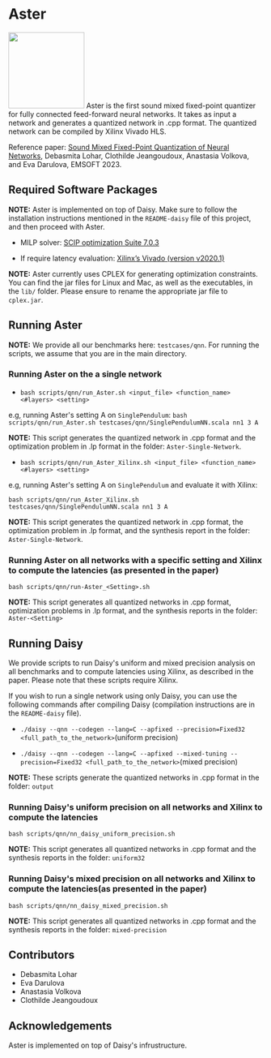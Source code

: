 # Aster #

<img src="https://dlohar.github.io/assets/images/aster-logo.jpg" width="150">
Aster is the first sound mixed fixed-point quantizer for fully connected feed-forward neural networks. It takes as input a network and generates a quantized network in .cpp format. The quantized network can be compiled by Xilinx Vivado HLS.

Reference paper: [Sound Mixed Fixed-Point Quantization of Neural Networks](https://dlohar.github.io/assets/documents/emsoft2023.pdf), Debasmita Lohar, Clothilde Jeangoudoux, Anastasia Volkova, and Eva Darulova, EMSOFT 2023.

## Required Software Packages

**NOTE:** Aster is implemented on top of Daisy. Make sure to follow the installation instructions mentioned in the `README-daisy` file of this project, and then proceed with Aster.

* MILP solver: [SCIP optimization Suite 7.0.3](https://www.scipopt.org/index.php#download)

* If require latency evaluation: [Xilinx’s Vivado (version v2020.1)](https://www.xilinx.com) 

**NOTE:** Aster currently uses CPLEX for generating optimization constraints. You can find the jar files for Linux and Mac, as well as the executables, in the `lib/` folder. Please ensure to rename the appropriate jar file to `cplex.jar`.

## Running Aster

**NOTE:** We provide all our benchmarks here: `testcases/qnn`. For running the scripts, we assume that you are in the main directory.

### Running Aster on the a single network ###
- ``` bash scripts/qnn/run_Aster.sh <input_file> <function_name> <#layers> <setting> ```

e.g, running Aster's setting A on `SinglePendulum`:
``` bash scripts/qnn/run_Aster.sh testcases/qnn/SinglePendulumNN.scala nn1 3 A ```

**NOTE:** This script generates the quantized network in .cpp format and the optimization problem in .lp format in the folder: `Aster-Single-Network`.

- ``` bash scripts/qnn/run_Aster_Xilinx.sh <input_file> <function_name> <#layers> <setting> ```

e.g, running Aster's setting A on `SinglePendulum` and evaluate it with Xilinx:

``` bash scripts/qnn/run_Aster_Xilinx.sh testcases/qnn/SinglePendulumNN.scala nn1 3 A ```

**NOTE:** This script generates the quantized network in .cpp format, the optimization problem in .lp format, and the synthesis report in the folder: `Aster-Single-Network`.

### Running Aster on all networks with a specific setting and Xilinx to compute the latencies (as presented in the paper) ###
``` bash scripts/qnn/run-Aster_<Setting>.sh ```

**NOTE:** This script generates all quantized networks in .cpp format, optimization problems in .lp format, and the synthesis reports in the folder: `Aster-<Setting>`

## Running Daisy
We provide scripts to run Daisy's uniform and mixed precision analysis on all benchmarks and to compute latencies using Xilinx, as described in the paper. Please note that these scripts require Xilinx. 

If you wish to run a single network using only Daisy, you can use the following commands after compiling Daisy (compilation instructions are in the `README-daisy` file).

- ```./daisy --qnn --codegen --lang=C --apfixed --precision=Fixed32 <full_path_to_the_network>```(uniform precision)

- ```./daisy --qnn --codegen --lang=C --apfixed --mixed-tuning --precision=Fixed32 <full_path_to_the_network>```(mixed precision)

**NOTE:** These scripts generate the quantized networks in .cpp format in the folder: `output`

### Running Daisy's uniform precision on all networks and Xilinx to compute the latencies ###
``` bash scripts/qnn/nn_daisy_uniform_precision.sh ```

**NOTE:** This script generates all quantized networks in .cpp format and the synthesis reports in the folder: `uniform32`

### Running Daisy's mixed precision on all networks and Xilinx to compute the latencies(as presented in the paper) ###
``` bash scripts/qnn/nn_daisy_mixed_precision.sh ```

**NOTE:** This script generates all quantized networks in .cpp format and the synthesis reports in the folder: `mixed-precision`

## Contributors ##
- Debasmita Lohar
- Eva Darulova
- Anastasia Volkova
- Clothilde Jeangoudoux

## Acknowledgements ##
Aster is implemented on top of Daisy's infrustructure.
